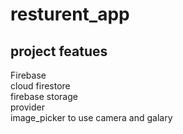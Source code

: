 # resturent_app

## project featues
Firebase  
cloud firestore   
firebase storage   
provider   
image_picker to use camera and galary  



